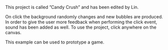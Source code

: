 This project is called ”Candy Crush” and has been edited by Lin. 

On click the background randomly changes and new bubbles are produced. In order to give the user more feedback when performing the click event, sound has been added as well. To use the project, click anywhere on the canvas.

This example can be used to prototype a game. 
